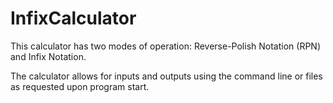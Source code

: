 # InfixCalculator
This calculator has two modes of operation: Reverse-Polish Notation (RPN) and Infix Notation.

The calculator allows for inputs and outputs using the command line or files as requested upon program start.
